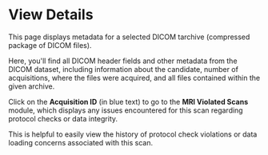 # View Details

This page displays metadata for a selected DICOM tarchive (compressed package of DICOM files). 

Here, you'll find all DICOM header fields and other metadata from the DICOM dataset, including information about the candidate, number of acquisitions, where the files were acquired, and all files contained within the given archive.

Click on the **Acquisition ID** (in blue text) to go to the **MRI Violated Scans** module, which displays any issues encountered for this scan regarding protocol checks or data integrity. 

This is helpful to easily view the history of protocol check violations or data loading concerns associated with this scan.
